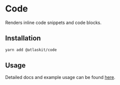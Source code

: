 # Code

Renders inline code snippets and code blocks.

## Installation

```sh
yarn add @atlaskit/code
```

## Usage

Detailed docs and example usage can be found [here](https://atlaskit.atlassian.com/packages/core/code).
